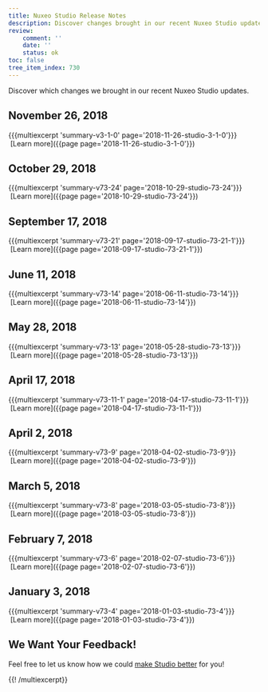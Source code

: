 ```yaml
---
title: Nuxeo Studio Release Notes
description: Discover changes brought in our recent Nuxeo Studio updates.
review:
    comment: ''
    date: ''
    status: ok
toc: false
tree_item_index: 730
---
```


Discover which changes we brought in our recent Nuxeo Studio updates.

## November 26, 2018
{{{multiexcerpt 'summary-v3-1-0' page='2018-11-26-studio-3-1-0'}}}
<i class="fa fa-long-arrow-right" aria-hidden="true"></i>&nbsp;[Learn more]({{page page='2018-11-26-studio-3-1-0'}})

## October 29, 2018
{{{multiexcerpt 'summary-v73-24' page='2018-10-29-studio-73-24'}}}
<i class="fa fa-long-arrow-right" aria-hidden="true"></i>&nbsp;[Learn more]({{page page='2018-10-29-studio-73-24'}})

## September 17, 2018
{{{multiexcerpt 'summary-v73-21' page='2018-09-17-studio-73-21-1'}}}
<i class="fa fa-long-arrow-right" aria-hidden="true"></i>&nbsp;[Learn more]({{page page='2018-09-17-studio-73-21-1'}})

## June 11, 2018
{{{multiexcerpt 'summary-v73-14' page='2018-06-11-studio-73-14'}}}
<i class="fa fa-long-arrow-right" aria-hidden="true"></i>&nbsp;[Learn more]({{page page='2018-06-11-studio-73-14'}})

## May 28, 2018
{{{multiexcerpt 'summary-v73-13' page='2018-05-28-studio-73-13'}}}
<i class="fa fa-long-arrow-right" aria-hidden="true"></i>&nbsp;[Learn more]({{page page='2018-05-28-studio-73-13'}})

## April 17, 2018
{{{multiexcerpt 'summary-v73-11-1' page='2018-04-17-studio-73-11-1'}}}
<i class="fa fa-long-arrow-right" aria-hidden="true"></i>&nbsp;[Learn more]({{page page='2018-04-17-studio-73-11-1'}})

## April 2, 2018
{{{multiexcerpt 'summary-v73-9' page='2018-04-02-studio-73-9'}}}
<i class="fa fa-long-arrow-right" aria-hidden="true"></i>&nbsp;[Learn more]({{page page='2018-04-02-studio-73-9'}})

## March 5, 2018
{{{multiexcerpt 'summary-v73-8' page='2018-03-05-studio-73-8'}}}
<i class="fa fa-long-arrow-right" aria-hidden="true"></i>&nbsp;[Learn more]({{page page='2018-03-05-studio-73-8'}})

## February 7, 2018
{{{multiexcerpt 'summary-v73-6' page='2018-02-07-studio-73-6'}}}
<i class="fa fa-long-arrow-right" aria-hidden="true"></i>&nbsp;[Learn more]({{page page='2018-02-07-studio-73-6'}})

## January 3, 2018
{{{multiexcerpt 'summary-v73-4' page='2018-01-03-studio-73-4'}}}
<i class="fa fa-long-arrow-right" aria-hidden="true"></i>&nbsp;[Learn more]({{page page='2018-01-03-studio-73-4'}})

## We Want Your Feedback!
Feel free to let us know how we could <a href="https://portal.prodpad.com/eb062eda-6d54-11e7-8513-22000a2145da" target="_blank">make Studio better</a> for you!

{{! /multiexcerpt}}
